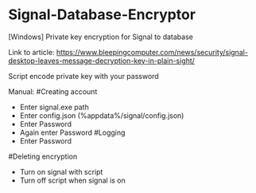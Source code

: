 # Signal-Database-Encryptor
[Windows] Private key encryption for Signal to database

Link to article: https://www.bleepingcomputer.com/news/security/signal-desktop-leaves-message-decryption-key-in-plain-sight/

Script encode private key with your password

Manual:
  #Creating account
  - Enter signal.exe path
  - Enter config.json (%appdata%/signal/config.json)
  - Enter Password
  - Again enter Password
  #Logging
  - Enter Password
  
  #Deleting encryption
  - Turn on signal with script
  - Turn off script when signal is on
